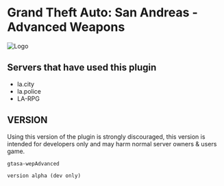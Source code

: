 # Grand Theft Auto: San Andreas - Advanced Weapons

![Logo](https://media.discordapp.net/attachments/805215281865162753/1092547127466541176/fcnpc.png?width=708&height=146)

## Servers that have used this plugin

- la.city
- la.police
- LA-RPG

## VERSION

Using this version of the plugin is strongly discouraged, this version is intended for developers only and may harm normal server owners & users game.

`gtasa-wepAdvanced`

`version alpha (dev only)`
